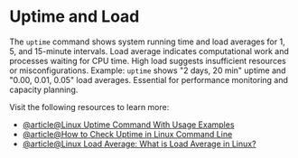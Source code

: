 # Uptime and Load

The `uptime` command shows system running time and load averages for 1, 5, and 15-minute intervals. Load average indicates computational work and processes waiting for CPU time. High load suggests insufficient resources or misconfigurations. Example: `uptime` shows "2 days, 20 min" uptime and "0.00, 0.01, 0.05" load averages. Essential for performance monitoring and capacity planning.

Visit the following resources to learn more:

- [@article@Linux Uptime Command With Usage Examples](https://www.tecmint.com/linux-uptime-command-examples/)
- [@article@How to Check Uptime in Linux Command Line](https://linuxhandbook.com/uptime-command/)
- [@article@Linux Load Average: What is Load Average in Linux?](https://www.digitalocean.com/community/tutorials/load-average-in-linux)